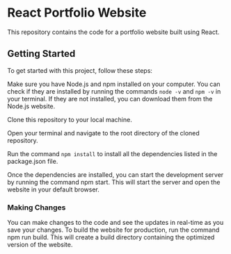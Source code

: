 # React Portfolio Website
This repository contains the code for a portfolio website built using React.

## Getting Started
To get started with this project, follow these steps:

Make sure you have Node.js and npm installed on your computer. You can check if they are installed by running the commands `node -v` and `npm -v` in your terminal. If they are not installed, you can download them from the Node.js website.

Clone this repository to your local machine.

Open your terminal and navigate to the root directory of the cloned repository.

Run the command `npm install` to install all the dependencies listed in the package.json file.

Once the dependencies are installed, you can start the development server by running the command npm start. This will start the server and open the website in your default browser.

### Making Changes
You can make changes to the code and see the updates in real-time as you save your changes. To build the website for production, run the command npm run build. This will create a build directory containing the optimized version of the website.
